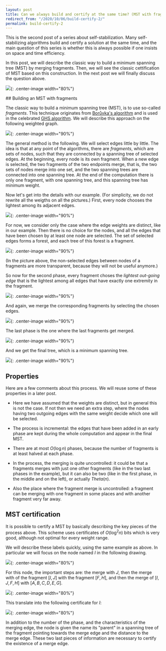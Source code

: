 ```yaml
---
layout: post
title: Can we always build and certify at the same time? (MST with fragments)
redirect_from: "/2020/10/06/build-certify-2/"
permalink: build-certify-2
---   
```


This is the second post of a series about self-stabilization. Many 
self-stabilizing algorithms build and certify a solution at the same 
time, and the main question of this series is whether this is always 
possible if one insists on space and time efficiency. 

In this post, we will describe the classic way to build a minimum 
spanning tree (MST) by merging fragments. Then, we will see the classic
cettification of MST based on this construction. In the next post we 
will finally discuss the question above.  

![](assets/arbre-fragments.png){: .center-image width="80%"} 

## Building an MST with fragments

The classic way to build a minimum spanning tree (MST), is to use 
so-called *fragments*. This technique originates from 
[Borůvka's algorithm](https://en.wikipedia.org/wiki/Bor%C5%AFvka%27s_algorithm) 
and is used in the celebrated 
[GHS algorithm](https://en.wikipedia.org/wiki/Distributed_minimum_spanning_tree#GHS_algorithm).
We will describe this approach on the following weighted graph.

![](assets/MST-1.png){: .center-image width="90%"} 

The general method is the following.
We will select edges little by little.
The idea is that at any point of the algorithms, there are *fragments*, 
which are sets of nodes, such that they are connected by a spanning 
tree of selected edges. At the beginning, every node is its own fragment.
When a new edge is selected, the two fragments of the two endpoints 
merge, that is, the two sets of nodes merge into one set, and the two 
spanning trees are connected into one spanning tree. At the end of the 
computation there is only one fragment, with one spanning tree, and 
this spanning tree has minimum weight.

Now let's get into the details with our example. (For simplicity, we do 
not rewrite all the weigths on all the pictures.) First, every node 
chooses the lightest among its adjacent edges. 

![](assets/MST-2.png){: .center-image width="90%"}

For now, we consider only the case where the edge weights are distinct, 
like in our example.
Then there is no choice for the nodes, and all 
the edges that have been chosen by at least one node are selected.
The set of selected edges forms a forest, and each tree of this forest 
is a fragment.

![](assets/MST-3.png){: .center-image width="90%"} 

(In the picture above, the non-selected edges between nodes of a 
fragments are more transparent, because they will not be useful anymore.)

So now for the second phase, every fragment choses the *lightest 
out-going edge* that is the lightest among all edges that have exactly 
one extremity in the fragment.  

![](assets/MST-4.png){: .center-image width="90%"} 

And again, we merge the corresponding fragments by selecting the chosen
edges. 

![](assets/MST-5.png){: .center-image width="90%"} 

The last phase is the one where the last fragments get merged.

![](assets/MST-6.png){: .center-image width="90%"} 

And we get the final tree, which is a minimum spanning tree.

![](assets/MST-7.png){: .center-image width="90%"} 

## Properties

Here are a few comments about this process. We will reuse some of these
properties in a later post.

* Here we have assumed that the weights are distinct, but in general 
this is not the case. If not then we need an extra step, where the nodes
having two outgoing edges with the same weight decide which one will be 
selected.

* The process is incremental: the edges that have been added in an early 
phase are kept during the whole computation and appear in the final
MST.

* There are at most $O(\log n)$ phases, because the number of fragments 
is at least halved at each phase.

* In the process, the merging is quite uncontrolled: it could be that a
fragments merges with just one other fragments (like in the two last 
phases in the example), but it can also be two (like in the first 
phase, in the middle and on the left), or actually $Theta(n)$.

* Also the place where the fragment merge is uncontrolled: a fragment 
can be merging with one fragment in some places and with another 
fragment very far away. 

## MST certification

It is possible to certify a MST by basically describing the key pieces 
of the process above. This scheme uses certificates of $O(\log^2n)$ bits
which is very good, although not optimal for every weight range. 

We will describe these labels quickly, using the same example as above. 
In particular we will focus on the node named $I$ in the following 
drawing.

![](assets/MST-certificates-1.png){: .center-image width="80%"} 

For this node, the important steps are: the merge with $J$, then the 
merge with of the fragment $[I,J]$ with the fragment $[F,H]$, and then 
the merge of $[I,J,F,H]$ with $[A,B,C,D,E,G]$.

![](assets/MST-certificates-2.png){: .center-image width="80%"}

This translate into the following certificate for $I$:

![](assets/MST-certificates-3.png){: .center-image width="80%"}
 
In addition to the number of the phase, and the characteristics of the 
merging edge, the node is given the name its "parent" in a spanning tree
 of the fragment pointing towards the merge edge and the distance to 
 the merge edge. These two last pieces of information are necessary to 
 certify the existence of a merge edge. 

